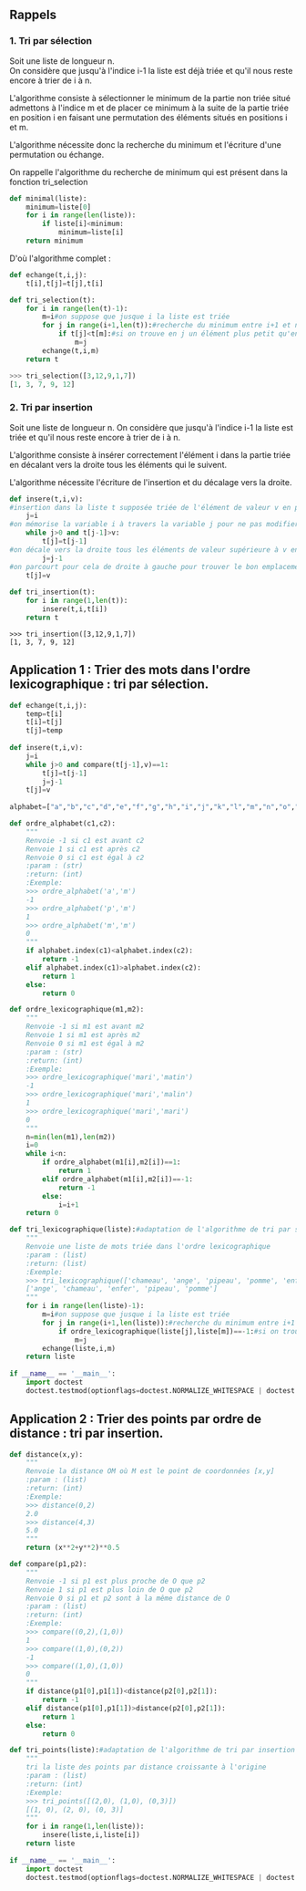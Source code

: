 
## Rappels

### 1. Tri par sélection

Soit une liste de longueur n.  
On considère que jusqu'à l'indice i-1 la liste est déjà triée et qu'il nous reste encore à trier de i à n.

L'algorithme consiste à sélectionner le minimum de la partie non triée situé admettons à l'indice m et de placer ce minimum à la suite de la partie triée en position i en faisant une permutation des éléments situés en positions i et m.

L'algorithme nécessite donc la recherche du minimum et l'écriture d'une permutation ou échange.

On rappelle l'algorithme du recherche de minimum qui est présent dans la fonction tri_selection

```python
def minimal(liste):
    minimum=liste[0]
    for i in range(len(liste)):
        if liste[i]<minimum:
            minimum=liste[i]
    return minimum
```
D'où l'algorithme complet :

```python
def echange(t,i,j):
    t[i],t[j]=t[j],t[i]

def tri_selection(t):
    for i in range(len(t)-1):
        m=i#on suppose que jusque i la liste est triée
        for j in range(i+1,len(t)):#recherche du minimum entre i+1 et n
            if t[j]<t[m]:#si on trouve en j un élément plus petit qu'en i
                m=j
        echange(t,i,m)
    return t
```
```python   
>>> tri_selection([3,12,9,1,7])
[1, 3, 7, 9, 12]
```

### 2. Tri par insertion

Soit une liste de longueur n. 
On considère que jusqu'à l'indice i-1 la liste est triée et qu'il nous reste encore à trier de i à n.

L'algorithme consiste à insérer correctement l'élément i dans la partie triée en décalant vers la droite tous les éléments qui le suivent.

L'algorithme nécessite l'écriture de l'insertion et du décalage vers la droite.

```python
def insere(t,i,v):
#insertion dans la liste t supposée triée de l'élément de valeur v en position i
    j=i
#on mémorise la variable i à travers la variable j pour ne pas modifier i
    while j>0 and t[j-1]>v:
        t[j]=t[j-1]
#on décale vers la droite tous les éléments de valeur supérieure à v en faisant décroître j
        j=j-1
#on parcourt pour cela de droite à gauche pour trouver le bon emplacement où insérer la valeur v
    t[j]=v
    
def tri_insertion(t):
    for i in range(1,len(t)):
        insere(t,i,t[i])
    return t
```
```   
>>> tri_insertion([3,12,9,1,7])
[1, 3, 7, 9, 12]
```

## Application 1 : Trier des mots dans l'ordre lexicographique : tri par sélection.

```python
def echange(t,i,j):
    temp=t[i]
    t[i]=t[j]
    t[j]=temp
    
def insere(t,i,v):
    j=i
    while j>0 and compare(t[j-1],v)==1:
        t[j]=t[j-1]
        j=j-1
    t[j]=v
    
alphabet=["a","b","c","d","e","f","g","h","i","j","k","l","m","n","o","p","q","r","s","t","u","v","w","x","y","z"]

def ordre_alphabet(c1,c2):
    """
    Renvoie -1 si c1 est avant c2
    Renvoie 1 si c1 est après c2
    Renvoie 0 si c1 est égal à c2
    :param : (str)
    :return: (int) 
    :Exemple:
    >>> ordre_alphabet('a','m')
    -1
    >>> ordre_alphabet('p','m')
    1
    >>> ordre_alphabet('m','m')
    0
    """
    if alphabet.index(c1)<alphabet.index(c2):
        return -1
    elif alphabet.index(c1)>alphabet.index(c2):
        return 1
    else:
        return 0

def ordre_lexicographique(m1,m2):
    """
    Renvoie -1 si m1 est avant m2
    Renvoie 1 si m1 est après m2
    Renvoie 0 si m1 est égal à m2
    :param : (str)
    :return: (int) 
    :Exemple:
    >>> ordre_lexicographique('mari','matin')
    -1
    >>> ordre_lexicographique('mari','malin')
    1
    >>> ordre_lexicographique('mari','mari')
    0
    """
    n=min(len(m1),len(m2))
    i=0
    while i<n:
        if ordre_alphabet(m1[i],m2[i])==1:
            return 1
        elif ordre_alphabet(m1[i],m2[i])==-1:
            return -1
        else:
            i=i+1
    return 0

def tri_lexicographique(liste):#adaptation de l'algorithme de tri par sélection
    """
    Renvoie une liste de mots triée dans l'ordre lexicographique
    :param : (list)
    :return: (list) 
    :Exemple:
    >>> tri_lexicographique(['chameau', 'ange', 'pipeau', 'pomme', 'enfer'])
    ['ange', 'chameau', 'enfer', 'pipeau', 'pomme']
    """
    for i in range(len(liste)-1):
        m=i#on suppose que jusque i la liste est triée
        for j in range(i+1,len(liste)):#recherche du minimum entre i+1 et n
            if ordre_lexicographique(liste[j],liste[m])==-1:#si on trouve en j un élément plus petit qu'en i
                m=j
        echange(liste,i,m)
    return liste 
    
if __name__ == '__main__':
    import doctest
    doctest.testmod(optionflags=doctest.NORMALIZE_WHITESPACE | doctest.ELLIPSIS, verbose=True)

```

## Application 2 : Trier des points par ordre de distance : tri par insertion.

```python
def distance(x,y):
    """
    Renvoie la distance OM où M est le point de coordonnées [x,y]
    :param : (list)
    :return: (int)
    :Exemple:
    >>> distance(0,2)
    2.0
    >>> distance(4,3)
    5.0
    """
    return (x**2+y**2)**0.5

def compare(p1,p2):
    """
    Renvoie -1 si p1 est plus proche de O que p2
    Renvoie 1 si p1 est plus loin de O que p2
    Renvoie 0 si p1 et p2 sont à la même distance de O
    :param : (list)
    :return: (int)
    :Exemple:
    >>> compare((0,2),(1,0))
    1
    >>> compare((1,0),(0,2))
    -1
    >>> compare((1,0),(1,0))
    0
    """
    if distance(p1[0],p1[1])<distance(p2[0],p2[1]):
        return -1
    elif distance(p1[0],p1[1])>distance(p2[0],p2[1]):
        return 1
    else:
        return 0

def tri_points(liste):#adaptation de l'algorithme de tri par insertion
    """
    tri la liste des points par distance croissante à l'origine
    :param : (list)
    :return: (int)
    :Exemple:
    >>> tri_points([(2,0), (1,0), (0,3)])
    [(1, 0), (2, 0), (0, 3)]
    """
    for i in range(1,len(liste)):
        insere(liste,i,liste[i])
    return liste    
        
if __name__ == '__main__':
    import doctest
    doctest.testmod(optionflags=doctest.NORMALIZE_WHITESPACE | doctest.ELLIPSIS, verbose=True)

```